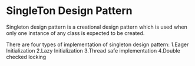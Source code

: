 # SingleTon Design Pattern

Singleton design pattern is a creational design pattern which is used when only one instance of any class is expected to be created.

There are four types of implementation of singleton design pattern:
1.Eager Initialization
2.Lazy Initialization 
3.Thread safe implementation
4.Double checked locking
